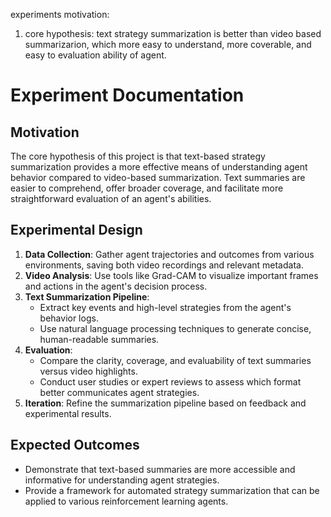 experiments motivation:
1. core hypothesis: text strategy summarization is better than video based summarizarion, which more easy to understand, more coverable, and easy to evaluation ability of agent.

# Experiment Documentation

## Motivation

The core hypothesis of this project is that text-based strategy summarization provides a more effective means of understanding agent behavior compared to video-based summarization. Text summaries are easier to comprehend, offer broader coverage, and facilitate more straightforward evaluation of an agent's abilities.

## Experimental Design

1. **Data Collection**: Gather agent trajectories and outcomes from various environments, saving both video recordings and relevant metadata.
2. **Video Analysis**: Use tools like Grad-CAM to visualize important frames and actions in the agent's decision process.
3. **Text Summarization Pipeline**:
   - Extract key events and high-level strategies from the agent's behavior logs.
   - Use natural language processing techniques to generate concise, human-readable summaries.
4. **Evaluation**:
   - Compare the clarity, coverage, and evaluability of text summaries versus video highlights.
   - Conduct user studies or expert reviews to assess which format better communicates agent strategies.
5. **Iteration**: Refine the summarization pipeline based on feedback and experimental results.

## Expected Outcomes

- Demonstrate that text-based summaries are more accessible and informative for understanding agent strategies.
- Provide a framework for automated strategy summarization that can be applied to various reinforcement learning agents.